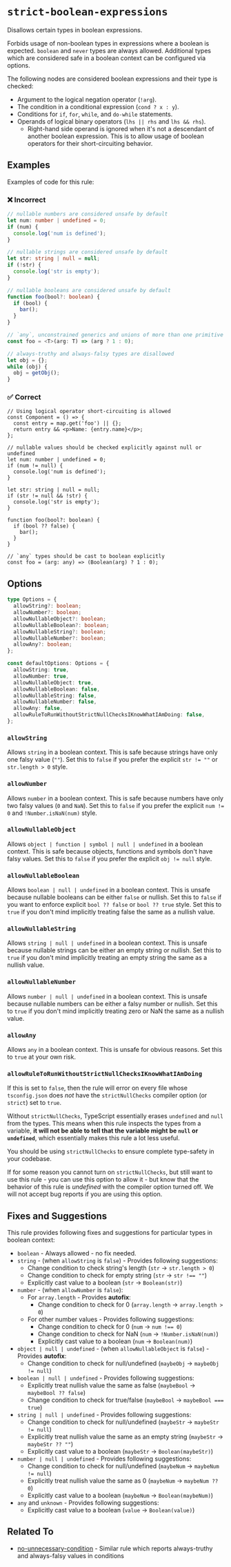 # `strict-boolean-expressions`

Disallows certain types in boolean expressions.

Forbids usage of non-boolean types in expressions where a boolean is expected.
`boolean` and `never` types are always allowed.
Additional types which are considered safe in a boolean context can be configured via options.

The following nodes are considered boolean expressions and their type is checked:

- Argument to the logical negation operator (`!arg`).
- The condition in a conditional expression (`cond ? x : y`).
- Conditions for `if`, `for`, `while`, and `do-while` statements.
- Operands of logical binary operators (`lhs || rhs` and `lhs && rhs`).
  - Right-hand side operand is ignored when it's not a descendant of another boolean expression.
    This is to allow usage of boolean operators for their short-circuiting behavior.

## Examples

Examples of code for this rule:

<!--tabs-->

### ❌ Incorrect

```ts
// nullable numbers are considered unsafe by default
let num: number | undefined = 0;
if (num) {
  console.log('num is defined');
}

// nullable strings are considered unsafe by default
let str: string | null = null;
if (!str) {
  console.log('str is empty');
}

// nullable booleans are considered unsafe by default
function foo(bool?: boolean) {
  if (bool) {
    bar();
  }
}

// `any`, unconstrained generics and unions of more than one primitive type are disallowed
const foo = <T>(arg: T) => (arg ? 1 : 0);

// always-truthy and always-falsy types are disallowed
let obj = {};
while (obj) {
  obj = getObj();
}
```

### ✅ Correct

```tsx
// Using logical operator short-circuiting is allowed
const Component = () => {
  const entry = map.get('foo') || {};
  return entry && <p>Name: {entry.name}</p>;
};

// nullable values should be checked explicitly against null or undefined
let num: number | undefined = 0;
if (num != null) {
  console.log('num is defined');
}

let str: string | null = null;
if (str != null && !str) {
  console.log('str is empty');
}

function foo(bool?: boolean) {
  if (bool ?? false) {
    bar();
  }
}

// `any` types should be cast to boolean explicitly
const foo = (arg: any) => (Boolean(arg) ? 1 : 0);
```

## Options

```ts
type Options = {
  allowString?: boolean;
  allowNumber?: boolean;
  allowNullableObject?: boolean;
  allowNullableBoolean?: boolean;
  allowNullableString?: boolean;
  allowNullableNumber?: boolean;
  allowAny?: boolean;
};

const defaultOptions: Options = {
  allowString: true,
  allowNumber: true,
  allowNullableObject: true,
  allowNullableBoolean: false,
  allowNullableString: false,
  allowNullableNumber: false,
  allowAny: false,
  allowRuleToRunWithoutStrictNullChecksIKnowWhatIAmDoing: false,
};
```

### `allowString`

Allows `string` in a boolean context.
This is safe because strings have only one falsy value (`""`).
Set this to `false` if you prefer the explicit `str != ""` or `str.length > 0` style.

### `allowNumber`

Allows `number` in a boolean context.
This is safe because numbers have only two falsy values (`0` and `NaN`).
Set this to `false` if you prefer the explicit `num != 0` and `!Number.isNaN(num)` style.

### `allowNullableObject`

Allows `object | function | symbol | null | undefined` in a boolean context.
This is safe because objects, functions and symbols don't have falsy values.
Set this to `false` if you prefer the explicit `obj != null` style.

### `allowNullableBoolean`

Allows `boolean | null | undefined` in a boolean context.
This is unsafe because nullable booleans can be either `false` or nullish.
Set this to `false` if you want to enforce explicit `bool ?? false` or `bool ?? true` style.
Set this to `true` if you don't mind implicitly treating false the same as a nullish value.

### `allowNullableString`

Allows `string | null | undefined` in a boolean context.
This is unsafe because nullable strings can be either an empty string or nullish.
Set this to `true` if you don't mind implicitly treating an empty string the same as a nullish value.

### `allowNullableNumber`

Allows `number | null | undefined` in a boolean context.
This is unsafe because nullable numbers can be either a falsy number or nullish.
Set this to `true` if you don't mind implicitly treating zero or NaN the same as a nullish value.

### `allowAny`

Allows `any` in a boolean context.
This is unsafe for obvious reasons.
Set this to `true` at your own risk.

### `allowRuleToRunWithoutStrictNullChecksIKnowWhatIAmDoing`

If this is set to `false`, then the rule will error on every file whose `tsconfig.json` does _not_ have the `strictNullChecks` compiler option (or `strict`) set to `true`.

Without `strictNullChecks`, TypeScript essentially erases `undefined` and `null` from the types. This means when this rule inspects the types from a variable, **it will not be able to tell that the variable might be `null` or `undefined`**, which essentially makes this rule a lot less useful.

You should be using `strictNullChecks` to ensure complete type-safety in your codebase.

If for some reason you cannot turn on `strictNullChecks`, but still want to use this rule - you can use this option to allow it - but know that the behavior of this rule is _undefined_ with the compiler option turned off. We will not accept bug reports if you are using this option.

## Fixes and Suggestions

This rule provides following fixes and suggestions for particular types in boolean context:

- `boolean` - Always allowed - no fix needed.
- `string` - (when `allowString` is `false`) - Provides following suggestions:
  - Change condition to check string's length (`str` → `str.length > 0`)
  - Change condition to check for empty string (`str` → `str !== ""`)
  - Explicitly cast value to a boolean (`str` → `Boolean(str)`)
- `number` - (when `allowNumber` is `false`):
  - For `array.length` - Provides **autofix**:
    - Change condition to check for 0 (`array.length` → `array.length > 0`)
  - For other number values - Provides following suggestions:
    - Change condition to check for 0 (`num` → `num !== 0`)
    - Change condition to check for NaN (`num` → `!Number.isNaN(num)`)
    - Explicitly cast value to a boolean (`num` → `Boolean(num)`)
- `object | null | undefined` - (when `allowNullableObject` is `false`) - Provides **autofix**:
  - Change condition to check for null/undefined (`maybeObj` → `maybeObj != null`)
- `boolean | null | undefined` - Provides following suggestions:
  - Explicitly treat nullish value the same as false (`maybeBool` → `maybeBool ?? false`)
  - Change condition to check for true/false (`maybeBool` → `maybeBool === true`)
- `string | null | undefined` - Provides following suggestions:
  - Change condition to check for null/undefined (`maybeStr` → `maybeStr != null`)
  - Explicitly treat nullish value the same as an empty string (`maybeStr` → `maybeStr ?? ""`)
  - Explicitly cast value to a boolean (`maybeStr` → `Boolean(maybeStr)`)
- `number | null | undefined` - Provides following suggestions:
  - Change condition to check for null/undefined (`maybeNum` → `maybeNum != null`)
  - Explicitly treat nullish value the same as 0 (`maybeNum` → `maybeNum ?? 0`)
  - Explicitly cast value to a boolean (`maybeNum` → `Boolean(maybeNum)`)
- `any` and `unknown` - Provides following suggestions:
  - Explicitly cast value to a boolean (`value` → `Boolean(value)`)

## Related To

- [no-unnecessary-condition](./no-unnecessary-condition.md) - Similar rule which reports always-truthy and always-falsy values in conditions
